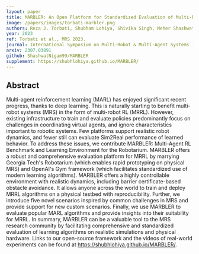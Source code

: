 ```yaml
---
layout: paper
title: MARBLER: An Open Platform for Standardized Evaluation of Multi-Robot Reinforcement Learning Algorithms
image: /papers/images/torbati-marbler.png
authors: Reza J. Torbati, Shubham Lohiya, Shivika Singh, Meher Shashwat Nigam, Harish Ravichandar
year: 2023
ref: Torbati et al., MRS 2023.
journal: International Symposium on Multi-Robot & Multi-Agent Systems (MRS)
arxiv: 2307.03891
github: ShashwatNigam99/MARBLER
supplement: https://shubhlohiya.github.io/MARBLER/
---
```


## Abstract

Multi-agent reinforcement learning (MARL) has enjoyed significant recent progress, thanks to deep learning. This is naturally starting to benefit multi-robot systems (MRS) in the form of multi-robot RL (MRRL). However, existing infrastructure to train and evaluate policies predominantly focus on challenges in coordinating virtual agents, and ignore characteristics important to robotic systems. Few platforms support realistic robot dynamics, and fewer still can evaluate Sim2Real performance of learned behavior. To address these issues, we contribute MARBLER: Multi-Agent RL Benchmark and Learning Environment for the Robotarium. MARBLER offers a robust and comprehensive evaluation platform for MRRL by marrying Georgia Tech's Robotarium (which enables rapid prototyping on physical MRS) and OpenAI's Gym framework (which facilitates standardized use of modern learning algorithms). MARBLER offers a highly controllable environment with realistic dynamics, including barrier certificate-based obstacle avoidance. It allows anyone across the world to train and deploy MRRL algorithms on a physical testbed with reproducibility. Further, we introduce five novel scenarios inspired by common challenges in MRS and provide support for new custom scenarios. Finally, we use MARBLER to evaluate popular MARL algorithms and provide insights into their suitability for MRRL. In summary, MARBLER can be a valuable tool to the MRS research community by facilitating comprehensive and standardized evaluation of learning algorithms on realistic simulations and physical hardware. Links to our open-source framework and the videos of real-world experiments can be found at https://shubhlohiya.github.io/MARBLER/.

